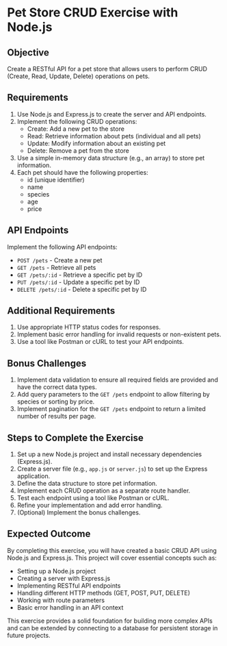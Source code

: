# Pet Store CRUD Exercise with Node.js

## Objective
Create a RESTful API for a pet store that allows users to perform CRUD (Create, Read, Update, Delete) operations on pets.

## Requirements

1. Use Node.js and Express.js to create the server and API endpoints.
2. Implement the following CRUD operations:
   - Create: Add a new pet to the store
   - Read: Retrieve information about pets (individual and all pets)
   - Update: Modify information about an existing pet
   - Delete: Remove a pet from the store
3. Use a simple in-memory data structure (e.g., an array) to store pet information.
4. Each pet should have the following properties:
   - id (unique identifier)
   - name
   - species
   - age
   - price

## API Endpoints

Implement the following API endpoints:

- `POST /pets` - Create a new pet
- `GET /pets` - Retrieve all pets
- `GET /pets/:id` - Retrieve a specific pet by ID
- `PUT /pets/:id` - Update a specific pet by ID
- `DELETE /pets/:id` - Delete a specific pet by ID

## Additional Requirements

1. Use appropriate HTTP status codes for responses.
2. Implement basic error handling for invalid requests or non-existent pets.
3. Use a tool like Postman or cURL to test your API endpoints.

## Bonus Challenges

1. Implement data validation to ensure all required fields are provided and have the correct data types.
2. Add query parameters to the `GET /pets` endpoint to allow filtering by species or sorting by price.
3. Implement pagination for the `GET /pets` endpoint to return a limited number of results per page.

## Steps to Complete the Exercise

1. Set up a new Node.js project and install necessary dependencies (Express.js).
2. Create a server file (e.g., `app.js` or `server.js`) to set up the Express application.
3. Define the data structure to store pet information.
4. Implement each CRUD operation as a separate route handler.
5. Test each endpoint using a tool like Postman or cURL.
6. Refine your implementation and add error handling.
7. (Optional) Implement the bonus challenges.

## Expected Outcome

By completing this exercise, you will have created a basic CRUD API using Node.js and Express.js. This project will cover essential concepts such as:

- Setting up a Node.js project
- Creating a server with Express.js
- Implementing RESTful API endpoints
- Handling different HTTP methods (GET, POST, PUT, DELETE)
- Working with route parameters
- Basic error handling in an API context

This exercise provides a solid foundation for building more complex APIs and can be extended by connecting to a database for persistent storage in future projects.
